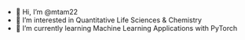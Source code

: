 - 👋 Hi, I’m @mtam22
- 👀 I’m interested in Quantitative Life Sciences & Chemistry
- 🌱 I’m currently learning Machine Learning Applications with PyTorch

<!---
mtam22/mtam22 is a ✨ special ✨ repository because its `README.md` (this file) appears on your GitHub profile.
You can click the Preview link to take a look at your changes.
--->
